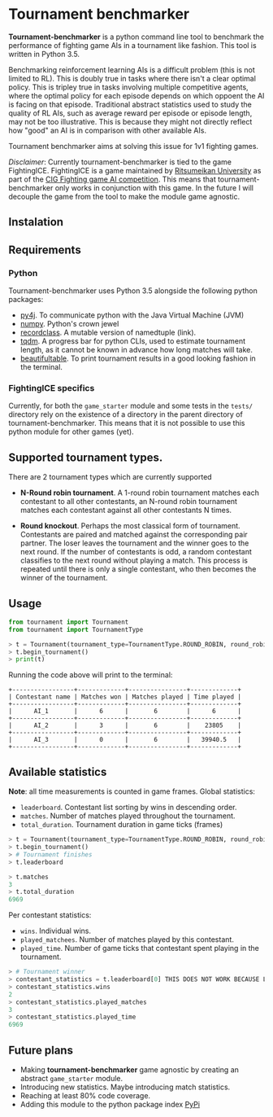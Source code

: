 # Tournament benchmarker
**Tournament-benchmarker** is a python command line tool to benchmark the performance of fighting game AIs in a tournament like fashion. This tool is written in Python 3.5.

Benchmarking reinforcement learning AIs is a difficult problem (this is not limited to RL). This is doubly true in tasks where there isn't a clear optimal policy. This is tripley true in tasks involving multiple competitive agents, where the optimal policy for each episode depends on which oppoent the AI is facing on that episode. Traditional abstract statistics used to study the quality of RL AIs, such as average reward per episode or episode length, may not be too illustrative. This is because they might not directly reflect how "good" an AI is in comparison with other available AIs. 

Tournament benchmarker aims at solving this issue for 1v1 fighting games.

*Disclaimer*: Currently tournament-benchmarker is tied to the game FightingICE. FightingICE is a game maintained by [Ritsumeikan University](http://en.ritsumei.ac.jp/) as part of the [CIG Fighting game AI competition](http://www.ice.ci.ritsumei.ac.jp/~ftgaic/). This means that tournament-benchmarker only works in conjunction with this game. In the future I will decouple the game from the tool to make the module game agnostic.

## Instalation
    
## Requirements

### Python 
Tournament-benchmarker uses Python 3.5 alongside the following python packages:
+ [py4j](https://www.py4j.org/). To communicate python with the Java Virtual Machine (JVM)
+ [numpy](http://www.numpy.org/). Python's crown jewel
+ [recordclass](https://pypi.org/project/recordclass/). A mutable version of namedtuple (link).
+ [tqdm](https://github.com/tqdm/tqdm). A progress bar for python CLIs, used to estimate tournament length, as it cannot be known in advance how long matches will take.
+ [beautifultable](https://github.com/pri22296/beautifultable). To print tournament results in a good looking fashion in the terminal.

### FightingICE specifics
 
Currently, for both the `game_starter` module and some tests in the `tests/` directory rely on the existence of a directory in the parent directory of tournament-benchmarker. This means that it is not possible to use this python module  for other games (yet).

## Supported tournament types.
There are 2 tournament types which are currently supported
* **N-Round robin tournament**. A 1-round robin tournament matches each contestant to all other contestants, an N-round robin tournament matches each contestant against all other contestants N times.
+ **Round knockout**. Perhaps the most classical form of tournament. Contestants are paired and matched against the corresponding pair partner. The loser leaves the tournament and the winner goes to the next round. If the number of contestants is odd, a random contestant classifies to the next round without playing a match. This process is repeated until there is only a single contestant, who then becomes the winner of the tournament.

## Usage

```python
from tournament import Tournament
from tournament import TournamentType

> t = Tournament(tournament_type=TournamentType.ROUND_ROBIN, round_robin_rounds=3, contestant_names=['AI_1', 'AI_2', 'AI_3'])
> t.begin_tournament()
> print(t)
```
Running the code above will print to the terminal:
```
+-----------------+-------------+----------------+-------------+
| Contestant name | Matches won | Matches played | Time played |
+-----------------+-------------+----------------+-------------+
|      AI_1       |      6      |       6        |      6      |
+-----------------+-------------+----------------+-------------+
|      AI_2       |      3      |       6        |    23805    |
+-----------------+-------------+----------------+-------------+
|      AI_3       |      0      |       6        |   39940.5   |
+-----------------+-------------+----------------+-------------+

```

## Available statistics
**Note**: all time measurements is counted in game frames.
Global statistics:
+ `leaderboard`. Contestant list sorting by wins in descending order.
+ `matches`. Number of matches played throughout the tournament.
+ `total_duration`. Tournament duration in game ticks (frames)

```python
> t = Tournament(tournament_type=TournamentType.ROUND_ROBIN, round_robin_rounds=3, contestant_names=['Machete', 'RandomAI'])
> t.begin_tournament()
> # Tournament finishes
> t.leaderboard

> t.matches
3
> t.total_duration
6969
```

Per contestant statistics:
+ `wins`. Individual wins.
+ `played_matchees`. Number of matches played by this contestant.
+ `played_time`. Number of game ticks that contestant spent playing in the tournament.

```python
> # Tournament winner
> contestant_statistics = t.leaderboard[0] THIS DOES NOT WORK BECAUSE LEADERBOARD IS NEVER POPULATED
> contestant_statistics.wins
2
> contestant_statistics.played_matches
3
> contestant_statistics.played_time
6969
```

## Future plans
+ Making **tournament-benchmarker** game agnostic by creating an abstract `game_starter` module.
+ Introducing new statistics. Maybe introducing match statistics.
+ Reaching at least 80% code coverage.
+ Adding this module to the python package index [PyPi](https://pypi.org/)
